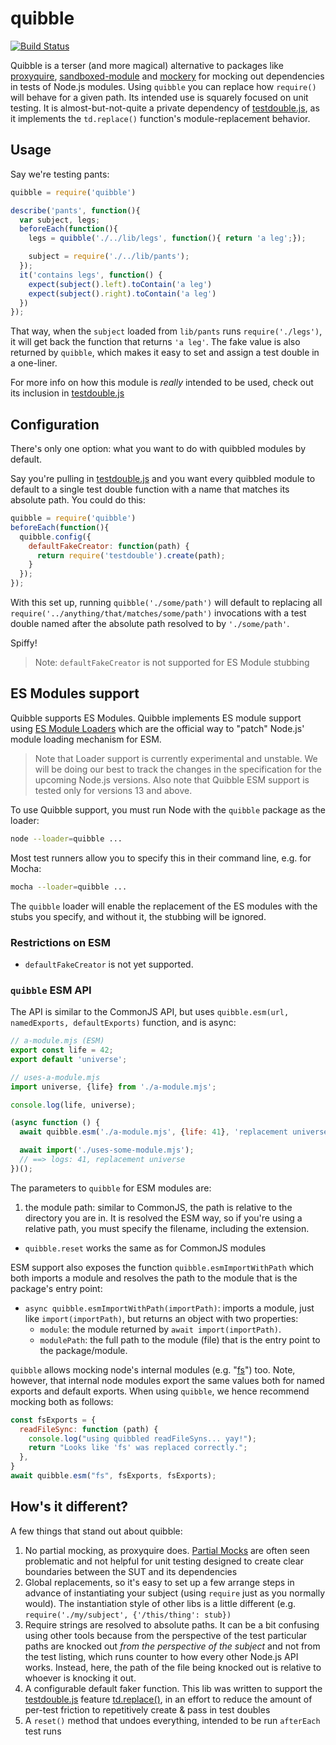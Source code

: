 # quibble

[![Build Status](https://travis-ci.org/testdouble/quibble.svg?branch=master)](https://travis-ci.org/testdouble/quibble)

Quibble is a terser (and more magical) alternative to packages like
[proxyquire](https://github.com/thlorenz/proxyquire),
[sandboxed-module](https://github.com/felixge/node-sandboxed-module) and
[mockery](https://github.com/mfncooper/mockery) for mocking out dependencies
in tests of Node.js modules. Using `quibble` you can replace
how `require()` will behave for a given path. Its intended use is squarely
focused on unit testing. It is almost-but-not-quite a private dependency of
[testdouble.js](https://github.com/testdouble/testdouble.js), as it
implements the `td.replace()` function's module-replacement behavior.

## Usage

Say we're testing pants:

```js
quibble = require('quibble')

describe('pants', function(){
  var subject, legs;
  beforeEach(function(){
    legs = quibble('./../lib/legs', function(){ return 'a leg';});

    subject = require('./../lib/pants');
  });
  it('contains legs', function() {
    expect(subject().left).toContain('a leg')
    expect(subject().right).toContain('a leg')
  })
});
```

That way, when the `subject` loaded from `lib/pants` runs `require('./legs')`,
it will get back the function that returns `'a leg'`. The fake value is also
returned by `quibble`, which makes it easy to set and assign a test double in a
one-liner.

For more info on how this module is _really_ intended to be used, check out its
inclusion in [testdouble.js](https://github.com/testdouble/testdouble.js/blob/master/docs/7-replacing-dependencies.md#nodejs)

## Configuration

There's only one option: what you want to do with quibbled modules by default.

Say you're pulling in [testdouble.js](https://github.com/testdouble/testdouble.js)
and you want every quibbled module to default to a single test double function with
a name that matches its absolute path. You could do this:

```js
quibble = require('quibble')
beforeEach(function(){
  quibble.config({
    defaultFakeCreator: function(path) {
      return require('testdouble').create(path);
    }
  });
});
```

With this set up, running `quibble('./some/path')` will default to replacing all
`require('../anything/that/matches/some/path')` invocations with a test double named
after the absolute path resolved to by `'./some/path'`.

Spiffy!

> Note: `defaultFakeCreator` is not supported for ES Module stubbing

## ES Modules support

Quibble supports ES Modules. Quibble implements ES module support using [ES Module
Loaders](https://nodejs.org/api/esm.html#esm_experimental_loaders) which are the official way to
"patch" Node.js' module loading mechanism for ESM.

> Note that Loader support is currently experimental and unstable. We will be doing our best
  to track the changes in the specification for the upcoming Node.js versions. Also note that
  Quibble ESM support is tested only for versions 13 and above.

To use Quibble support, you must run Node with the `quibble` package as the loader:

```sh
node --loader=quibble ...
```

Most test runners allow you to specify this in their command line, e.g. for Mocha:

```sh
mocha --loader=quibble ...
```

The `quibble` loader will enable the replacement of the ES modules with the stubs you specify, and
without it, the stubbing will be ignored.

### Restrictions on ESM

* `defaultFakeCreator` is not yet supported.

### `quibble` ESM API

The API is similar to the CommonJS API, but uses `quibble.esm(url, namedExports, defaultExports)` function, and is async:

```js
// a-module.mjs (ESM)
export const life = 42;
export default 'universe';

// uses-a-module.mjs
import universe, {life} from './a-module.mjs';

console.log(life, universe);

(async function () {
  await quibble.esm('./a-module.mjs', {life: 41}, 'replacement universe');

  await import('./uses-some-module.mjs');
  // ==> logs: 41, replacement universe
})();
```

The parameters to `quibble` for ESM modules are:

1. the module path: similar to CommonJS, the path is relative to the directory you are in. It is
   resolved the ESM way, so if you're using a relative path, you must specify the filename,
   including the extension.

* `quibble.reset` works the same as for CommonJS modules

ESM support also exposes the function `quibble.esmImportWithPath` which both imports a module and
resolves the path to the module that is the package's entry point:

* `async quibble.esmImportWithPath(importPath)`: imports a module, just like `import(importPath)`,
  but returns an object with two properties:
  * `module`: the module returned by `await import(importPath)`.
  * `modulePath`: the full path to the module (file) that is the entry point to the package/module.
  
`quibble` allows mocking node's internal modules (e.g. "[fs](https://nodejs.org/docs/latest-v14.x/api/fs.html)") too.
Note, however, that internal node modules export the same values both for named exports and default exports. When using
`quibble`, we hence recommend mocking both as follows:

```js
const fsExports = {
  readFileSync: function (path) {
    console.log("using quibbled readFileSyns... yay!");
    return "Looks like 'fs' was replaced correctly.";
  },
}
await quibble.esm("fs", fsExports, fsExports);
```

## How's it different?

A few things that stand out about quibble:

1. No partial mocking, as proxyquire does. [Partial Mocks](https://github.com/testdouble/contributing-tests/wiki/Partial-Mock)
are often seen problematic and not helpful for unit testing designed to create clear boundaries
between the SUT and its dependencies
2. Global replacements, so it's easy to set up a few arrange steps in advance of
instantiating your subject (using `require` just as you normally would). The instantiation
style of other libs is a little different (e.g. `require('./my/subject', {'/this/thing': stub})`
3. Require strings are resolved to absolute paths. It can be a bit confusing using other tools because from the perspective of the test particular paths are knocked out _from the perspective of the subject_ and not from the test listing, which runs counter to how every other Node.js API works. Instead, here, the path of the file being knocked out is relative to whoever is knocking it out.
4. A configurable default faker function. This lib was written to support the [testdouble.js](https://github.com/testdouble/testdouble.js) feature [td.replace()](https://github.com/testdouble/testdouble.js/blob/master/docs/7-replacing-dependencies.md#nodejs), in an effort to reduce the amount of per-test friction to repetitively create & pass in test doubles
5. A `reset()` method that undoes everything, intended to be run `afterEach` test runs


